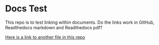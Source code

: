 # Docs Test

This repo is to test linking within documents. Do the links work in GitHub, Readthedocs markdown and Readthedocs pdf?

[Here is a link to another file in this repo](TestDir1/test1-1.md)
